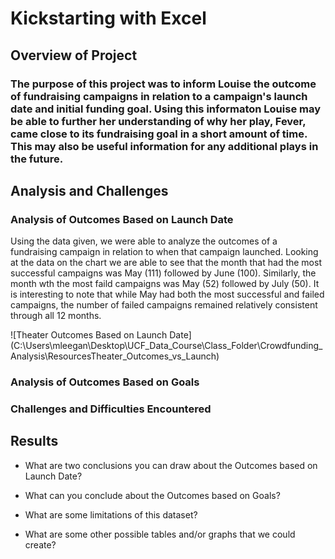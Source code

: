# Kickstarting with Excel

## Overview of Project

### The purpose of this project was to inform Louise the outcome of fundraising campaigns in relation to a campaign's launch date and initial funding goal. Using this informaton Louise may be able to further her understanding of why her play, Fever, came close to its fundraising goal in a short amount of time. This may also be useful information for any additional plays in the future. 

## Analysis and Challenges

### Analysis of Outcomes Based on Launch Date
Using the data given, we were able to analyze the outcomes of a fundraising campaign in relation to when that campaign launched. Looking at the data on the chart we are able to see that the month that had the most successful campaigns was May (111) followed by June (100). Similarly, the month wth the most faild campaigns was May (52) followed by July (50). It is interesting to note that while May had both the most successful and failed campaigns, the number of failed campaigns remained relatively consistent through all 12 months. 

![Theater Outcomes Based on Launch Date] (C:\Users\mleegan\Desktop\UCF_Data_Course\Class_Folder\Crowdfunding_Analysis\ResourcesTheater_Outcomes_vs_Launch)

### Analysis of Outcomes Based on Goals

### Challenges and Difficulties Encountered

## Results

- What are two conclusions you can draw about the Outcomes based on Launch Date?

- What can you conclude about the Outcomes based on Goals?

- What are some limitations of this dataset?

- What are some other possible tables and/or graphs that we could create?
